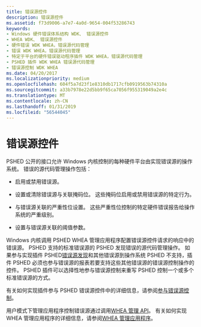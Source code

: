 ```yaml
---
title: 错误源控件
description: 错误源控件
ms.assetid: f73d9006-a7e7-4a0d-9654-004f53286743
keywords:
- Windows 硬件错误体系结构 WDK、 错误源控件
- WHEA WDK、 错误源控件
- 硬件错误 WDK WHEA，错误源代码管理
- 错误 WDK WHEA，错误源代码管理
- 特定于平台的硬件错误驱动程序插件 WDK WHEA，错误源代码管理
- PSHED 插件 WDK WHEA 错误源代码管理
- 错误源控制 WDK WHEA
ms.date: 04/20/2017
ms.localizationpriority: medium
ms.openlocfilehash: 604f5a7d23f1e8310db1717cfb0919563b74310a
ms.sourcegitcommit: a33b7978e22d5bb9f65ca7056f955319049a2e4c
ms.translationtype: MT
ms.contentlocale: zh-CN
ms.lasthandoff: 01/31/2019
ms.locfileid: "56544045"
---
```

# <a name="error-source-control"></a>错误源控件


PSHED 公开的接口允许 Windows 内核控制的每种硬件平台由实现错误源的操作系统。 错误的源代码管理操作包括：

-   启用或禁用错误源。

-   设置或清除错误源与关联掩码位。 这些掩码位启用或禁用错误源的特定行为。

-   与错误源关联的严重性位设置。 这些严重性位控制的特定硬件错误报告给操作系统的严重级别。

-   设置与错误源关联的阈值参数。

Windows 内核调用 PSHED WHEA 管理应用程序配置错误源控件请求的响应中的错误源。 PSHED 支持的标准错误源的 PSHED 发现错误的源代码管理操作。 如果参与实现插件 PSHED[错误源发现](error-source-discovery.md)和其他错误源到操作系统 PSHED 不支持，插件 PSHED 必须也参与错误源的报表若要支持这些其他错误源的错误源控制操作的控件。 PSHED 插件可以选择性地参与错误源控制来重写 PSHED 控制一个或多个标准错误源的方式。

有关如何实现插件参与 PSHED 错误源控件中的详细信息，请参阅[参与错误源控制](participating-in-error-source-control.md)。

用户模式下管理应用程序控制错误源通过调用[WHEA 管理 API](https://msdn.microsoft.com/library/windows/hardware/ff560556)。 有关如何实现 WHEA 管理应用程序的详细信息，请参阅[WHEA 管理应用程序](whea-management-applications.md)。

 

 




